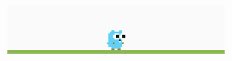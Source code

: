 <p align="center">
<img src="https://raw.githubusercontent.com/Nekr0bz/Nekr0bz/main/go.gif">
  <!-- Source/Credits: https://www.animatedimages.org/ -->
</p>
